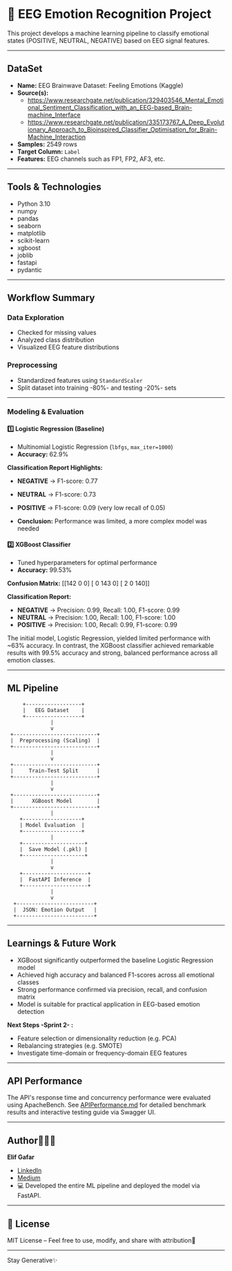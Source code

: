 # 🧠 EEG Emotion Recognition Project

This project develops a machine learning pipeline to classify emotional states (POSITIVE, NEUTRAL, NEGATIVE) based on EEG signal features.

---

## DataSet

- **Name:** EEG Brainwave Dataset: Feeling Emotions (Kaggle)  
- **Source(s):**  
  - https://www.researchgate.net/publication/329403546_Mental_Emotional_Sentiment_Classification_with_an_EEG-based_Brain-machine_Interface
  - https://www.researchgate.net/publication/335173767_A_Deep_Evolutionary_Approach_to_Bioinspired_Classifier_Optimisation_for_Brain-Machine_Interaction  
- **Samples:** 2549 rows  
- **Target Column:** `Label`  
- **Features:** EEG channels such as FP1, FP2, AF3, etc.

---

## Tools & Technologies

- Python 3.10  
- numpy  
- pandas  
- seaborn  
- matplotlib  
- scikit-learn  
- xgboost  
- joblib  
- fastapi  
- pydantic  

---

## Workflow Summary

### Data Exploration
- Checked for missing values  
- Analyzed class distribution  
- Visualized EEG feature distributions  

### Preprocessing
- Standardized features using `StandardScaler`  
- Split dataset into training -80%- and testing -20%- sets  

---

### Modeling & Evaluation

#### 1️⃣ Logistic Regression (Baseline)
- Multinomial Logistic Regression (`lbfgs`, `max_iter=1000`) 
- **Accuracy:** 62.9%

**Classification Report Highlights:**
- **NEGATIVE** → F1-score: 0.77
- **NEUTRAL** → F1-score: 0.73
- **POSITIVE** → F1-score: 0.09 (very low recall of 0.05)

- **Conclusion:** Performance was limited, a more complex model was needed

#### 2️⃣ XGBoost Classifier
- Tuned hyperparameters for optimal performance  
- **Accuracy:** 99.53%  

**Confusion Matrix:**
[[142 0 0]
[ 0 143 0]
[ 2 0 140]]

**Classification Report:**
- **NEGATIVE** → Precision: 0.99, Recall: 1.00, F1-score: 0.99  
- **NEUTRAL** → Precision: 1.00, Recall: 1.00, F1-score: 1.00  
- **POSITIVE** → Precision: 1.00, Recall: 0.99, F1-score: 0.99  

The initial model, Logistic Regression, yielded limited performance with ~63% accuracy.
In contrast, the XGBoost classifier achieved remarkable results with 99.5% accuracy and strong, balanced performance across all emotion classes.

---

## ML Pipeline

         +------------------+
         |   EEG Dataset    |
         +------------------+
                  |
                  v
     +---------------------------+
     |  Preprocessing (Scaling)  |
     +---------------------------+
                  |
                  v
     +---------------------------+
     |     Train-Test Split      |
     +---------------------------+
                  |
                  v
     +---------------------------+
     |      XGBoost Model        |
     +---------------------------+
                  |
        +-------------------+
        | Model Evaluation  |
        +-------------------+
                  |
        +--------------------+
        |  Save Model (.pkl) | 
        +--------------------+
                  |
                  v
        +---------------------+
        |  FastAPI Inference  |
        +---------------------+
                  |
                  v
      +-------------------------+
      |  JSON: Emotion Output   |
      +-------------------------+

---

## Learnings & Future Work

- XGBoost significantly outperformed the baseline Logistic Regression model  
- Achieved high accuracy and balanced F1-scores across all emotional classes  
- Strong performance confirmed via precision, recall, and confusion matrix  
- Model is suitable for practical application in EEG-based emotion detection  

**Next Steps -Sprint 2- :**
  - Feature selection or dimensionality reduction (e.g. PCA)
  - Rebalancing strategies (e.g. SMOTE)
  - Investigate time-domain or frequency-domain EEG features

---

## API Performance

The API's response time and concurrency performance were evaluated using ApacheBench.
See [APIPerformance.md](./APIPerformance.md) for detailed benchmark results and interactive testing guide via Swagger UI.

---

## Author👩🏽‍💻

**Elif Gafar**  
-  [LinkedIn](https://www.linkedin.com/in/elifgafar/)  
-  [Medium](https://medium.com/@elifgafar)  
- 💻 Developed the entire ML pipeline and deployed the model via FastAPI.

---

## 📜 License

MIT License – Feel free to use, modify, and share with attribution🤖

---
Stay Generative✨